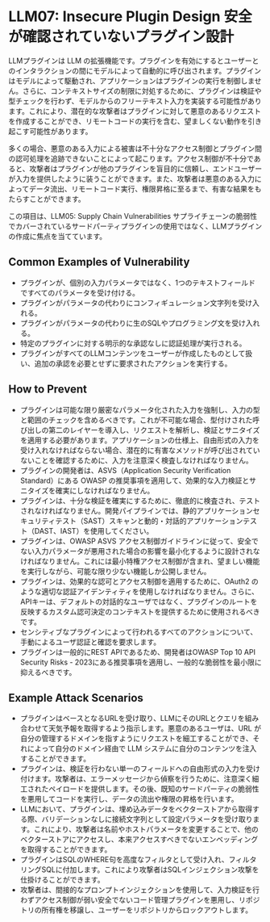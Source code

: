 # LLM07: Insecure Plugin Design 安全が確認されていないプラグイン設計

LLMプラグインは LLM の拡張機能です。プラグインを有効にするとユーザーとのインタラクションの間にモデルによって自動的に呼び出されます。プラグインはモデルによって駆動され、アプリケーションはプラグインの実行を制御しません。さらに、コンテキストサイズの制限に対処するために、プラグインは検証や型チェックを行わず、モデルからのフリーテキスト入力を実装する可能性があります。これにより、潜在的な攻撃者はプラグインに対して悪意のあるリクエストを作成することができ、リモートコードの実行を含む、望ましくない動作を引き起こす可能性があります。

多くの場合、悪意のある入力による被害は不十分なアクセス制御とプラグイン間の認可処理を追跡できないことによって起こります。アクセス制御が不十分であると、攻撃者はプラグインが他のプラグインを盲目的に信頼し、エンドユーザーが入力を提供したように装うことができます。また、攻撃者は悪意のある入力によってデータ流出、リモートコード実行、権限昇格に至るまで、有害な結果をもたらすことができます。

この項目は、LLM05: Supply Chain Vulnerabilities サプライチェーンの脆弱性でカバーされているサードパーティプラグインの使用ではなく、LLMプラグインの作成に焦点を当てています。

## Common Examples of Vulnerability

+ プラグインが、個別の入力パラメータではなく、1つのテキストフィールドですべてのパラメータを受け付ける。
+ プラグインがパラメータの代わりにコンフィギュレーション文字列を受け入れる。
+ プラグインがパラメータの代わりに生のSQLやプログラミング文を受け入れる。
+ 特定のプラグインに対する明示的な承認なしに認証処理が実行される。
+ プラグインがすべてのLLMコンテンツをユーザーが作成したものとして扱い、追加の承認を必要とせずに要求されたアクションを実行する。

## How to Prevent

+ プラグインは可能な限り厳密なパラメータ化された入力を強制し、入力の型と範囲のチェックを含めるべきです。これが不可能な場合、型付けされた呼び出しの第二のレイヤーを導入し、リクエストを解析し、検証とサニタイズを適用する必要があります。アプリケーションの仕様上、自由形式の入力を受け入れなければならない場合、潜在的に有害なメソッドが呼び出されていないことを確認するために、入力を注意深く検査しなければなりません。
+ プラグインの開発者は、ASVS（Application Security Verification Standard）にある OWASP の推奨事項を適用して、効果的な入力検証とサニタイズを確実にしなければなりません。
+ プラグインは、十分な検証を確実にするために、徹底的に検査され、テストされなければなりません。開発パイプラインでは、静的アプリケーションセキュリティテスト（SAST）スキャンと動的・対話的アプリケーションテスト（DAST、IAST）を使用してください。
+ プラグインは、OWASP ASVS アクセス制御ガイドラインに従って、安全でない入力パラメータが悪用された場合の影響を最小化するように設計されなければなりません。これには最小特権アクセス制御が含まれ、望ましい機能を実行しながら、可能な限り少ない機能しか公開しません。
+ プラグインは、効果的な認可とアクセス制御を適用するために、OAuth2 のような適切な認証アイデンティティを使用しなければなりません。さらに、APIキーは、デフォルトの対話的なユーザではなく、プラグインのルートを反映するカスタム認可決定のコンテキストを提供するために使用されるべきです。
+ センシティブなプラグインによって行われるすべてのアクションについて、手動によるユーザ認証と確認を要求します。
+ プラグインは一般的にREST APIであるため、開発者はOWASP Top 10 API Security Risks - 2023にある推奨事項を適用し、一般的な脆弱性を最小限に抑えるべきです。

## Example Attack Scenarios

+ プラグインはベースとなるURLを受け取り、LLMにそのURLとクエリを組み合わせて天気予報を取得するよう指示します。悪意のあるユーザは、URL が自分の管理するドメインを指すようにリクエストを細工することができ、それによって自分のドメイン経由で LLM システムに自分のコンテンツを注入することができます。
+ プラグインは、検証を行わない単一のフィールドへの自由形式の入力を受け付けます。攻撃者は、エラーメッセージから偵察を行うために、注意深く細工されたペイロードを提供します。その後、既知のサードパーティの脆弱性を悪用してコードを実行し、データの流出や権限の昇格を行います。
+ LLMにおいて、プラグインは、埋め込みデータをベクターストアから取得する際、バリデーションなしに接続文字列として設定パラメータを受け取ります。これにより、攻撃者は名前やホストパラメータを変更することで、他のベクターストアにアクセスし、本来アクセスすべきでないエンベッディングを取得することができます。
+ プラグインはSQLのWHERE句を高度なフィルタとして受け入れ、フィルタリングSQLに付加します。これにより攻撃者はSQLインジェクション攻撃を仕掛けることができます。
+ 攻撃者は、間接的なプロンプトインジェクションを使用して、入力検証を行わずアクセス制御が弱い安全でないコード管理プラグインを悪用し、リポジトリの所有権を移譲し、ユーザーをリポジトリからロックアウトします。
